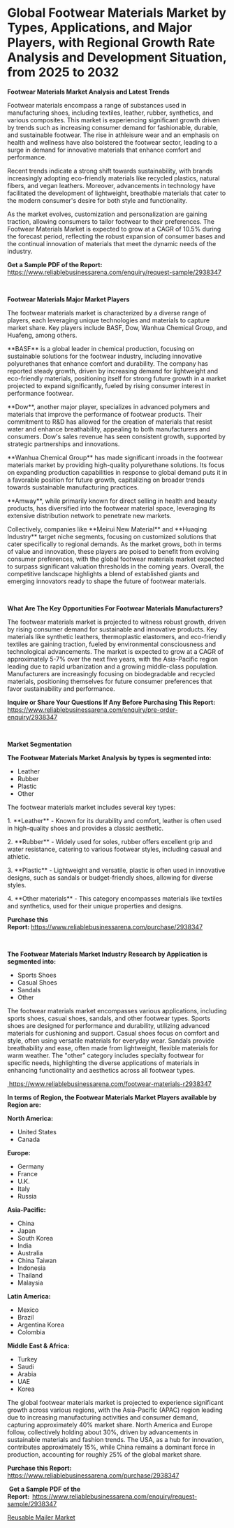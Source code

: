 <p><h1>Global Footwear Materials Market by Types, Applications, and Major Players, with Regional Growth Rate Analysis and Development Situation, from 2025 to 2032</h1></p><p><strong>Footwear Materials Market Analysis and Latest Trends</strong></p>
<p><p>Footwear materials encompass a range of substances used in manufacturing shoes, including textiles, leather, rubber, synthetics, and various composites. This market is experiencing significant growth driven by trends such as increasing consumer demand for fashionable, durable, and sustainable footwear. The rise in athleisure wear and an emphasis on health and wellness have also bolstered the footwear sector, leading to a surge in demand for innovative materials that enhance comfort and performance.</p><p>Recent trends indicate a strong shift towards sustainability, with brands increasingly adopting eco-friendly materials like recycled plastics, natural fibers, and vegan leathers. Moreover, advancements in technology have facilitated the development of lightweight, breathable materials that cater to the modern consumer's desire for both style and functionality. </p><p>As the market evolves, customization and personalization are gaining traction, allowing consumers to tailor footwear to their preferences. The Footwear Materials Market is expected to grow at a CAGR of 10.5% during the forecast period, reflecting the robust expansion of consumer bases and the continual innovation of materials that meet the dynamic needs of the industry.</p></p>
<p><strong>Get a Sample PDF of the Report:&nbsp;</strong> <a href="https://www.reliablebusinessarena.com/enquiry/request-sample/2938347?utm_campaign=3510&utm_medium=2&utm_source=Github&utm_content=ia&utm_term=15032025&utm_id=footwear-materials">https://www.reliablebusinessarena.com/enquiry/request-sample/2938347</a></p>
<p>&nbsp;</p>
<p><strong>Footwear Materials Major Market Players</strong></p>
<p><p>The footwear materials market is characterized by a diverse range of players, each leveraging unique technologies and materials to capture market share. Key players include BASF, Dow, Wanhua Chemical Group, and Huafeng, among others.</p><p>**BASF** is a global leader in chemical production, focusing on sustainable solutions for the footwear industry, including innovative polyurethanes that enhance comfort and durability. The company has reported steady growth, driven by increasing demand for lightweight and eco-friendly materials, positioning itself for strong future growth in a market projected to expand significantly, fueled by rising consumer interest in performance footwear.</p><p>**Dow**, another major player, specializes in advanced polymers and materials that improve the performance of footwear products. Their commitment to R&D has allowed for the creation of materials that resist water and enhance breathability, appealing to both manufacturers and consumers. Dow's sales revenue has seen consistent growth, supported by strategic partnerships and innovations. </p><p>**Wanhua Chemical Group** has made significant inroads in the footwear materials market by providing high-quality polyurethane solutions. Its focus on expanding production capabilities in response to global demand puts it in a favorable position for future growth, capitalizing on broader trends towards sustainable manufacturing practices.</p><p>**Amway**, while primarily known for direct selling in health and beauty products, has diversified into the footwear material space, leveraging its extensive distribution network to penetrate new markets.</p><p>Collectively, companies like **Meirui New Material** and **Huaqing Industry** target niche segments, focusing on customized solutions that cater specifically to regional demands. As the market grows, both in terms of value and innovation, these players are poised to benefit from evolving consumer preferences, with the global footwear materials market expected to surpass significant valuation thresholds in the coming years. Overall, the competitive landscape highlights a blend of established giants and emerging innovators ready to shape the future of footwear materials.</p></p>
<p>&nbsp;</p>
<p><strong>What Are The Key Opportunities For Footwear Materials Manufacturers?</strong></p>
<p><p>The footwear materials market is projected to witness robust growth, driven by rising consumer demand for sustainable and innovative products. Key materials like synthetic leathers, thermoplastic elastomers, and eco-friendly textiles are gaining traction, fueled by environmental consciousness and technological advancements. The market is expected to grow at a CAGR of approximately 5-7% over the next five years, with the Asia-Pacific region leading due to rapid urbanization and a growing middle-class population. Manufacturers are increasingly focusing on biodegradable and recycled materials, positioning themselves for future consumer preferences that favor sustainability and performance.</p></p>
<p><strong>Inquire or Share Your Questions If Any Before Purchasing This Report:</strong> <a href="https://www.reliablebusinessarena.com/enquiry/pre-order-enquiry/2938347?utm_campaign=3510&utm_medium=2&utm_source=Github&utm_content=ia&utm_term=15032025&utm_id=footwear-materials">https://www.reliablebusinessarena.com/enquiry/pre-order-enquiry/2938347</a></p>
<p>&nbsp;</p>
<p><strong>Market Segmentation</strong></p>
<p><strong>The Footwear Materials Market Analysis by types is segmented into:</strong></p>
<p><ul><li>Leather</li><li>Rubber</li><li>Plastic</li><li>Other</li></ul></p>
<p><p>The footwear materials market includes several key types: </p><p>1. **Leather** - Known for its durability and comfort, leather is often used in high-quality shoes and provides a classic aesthetic. </p><p>2. **Rubber** - Widely used for soles, rubber offers excellent grip and water resistance, catering to various footwear styles, including casual and athletic.</p><p>3. **Plastic** - Lightweight and versatile, plastic is often used in innovative designs, such as sandals or budget-friendly shoes, allowing for diverse styles.</p><p>4. **Other materials** - This category encompasses materials like textiles and synthetics, used for their unique properties and designs.</p></p>
<p><strong>Purchase this Report:&nbsp;</strong><a href="https://www.reliablebusinessarena.com/purchase/2938347?utm_campaign=3510&utm_medium=2&utm_source=Github&utm_content=ia&utm_term=15032025&utm_id=footwear-materials">https://www.reliablebusinessarena.com/purchase/2938347</a></p>
<p>&nbsp;</p>
<p><strong>The Footwear Materials Market Industry Research by Application is segmented into:</strong></p>
<p><ul><li>Sports Shoes</li><li>Casual Shoes</li><li>Sandals</li><li>Other</li></ul></p>
<p><p>The footwear materials market encompasses various applications, including sports shoes, casual shoes, sandals, and other footwear types. Sports shoes are designed for performance and durability, utilizing advanced materials for cushioning and support. Casual shoes focus on comfort and style, often using versatile materials for everyday wear. Sandals provide breathability and ease, often made from lightweight, flexible materials for warm weather. The "other" category includes specialty footwear for specific needs, highlighting the diverse applications of materials in enhancing functionality and aesthetics across all footwear types.</p></p>
<p><a href="https://www.reliablebusinessarena.com/footwear-materials-r2938347?utm_campaign=3510&utm_medium=2&utm_source=Github&utm_content=ia&utm_term=15032025&utm_id=footwear-materials">&nbsp;https://www.reliablebusinessarena.com/footwear-materials-r2938347</a></p>
<p><strong>In terms of Region, the Footwear Materials Market Players available by Region are:</strong></p>
<p>
    <p> <strong> North America: </strong>
        <ul>
            <li>United States</li>
            <li>Canada</li>
        </ul>
        </p> 
    <p> <strong> Europe: </strong>
        <ul>
            <li>Germany</li>
            <li>France</li>
            <li>U.K.</li>
            <li>Italy</li>
            <li>Russia</li>
        </ul>
        </p> 
    <p> <strong> Asia-Pacific: </strong>
        <ul>
            <li>China</li>
            <li>Japan</li>
            <li>South Korea</li>
            <li>India</li>
            <li>Australia</li>
            <li>China Taiwan</li>
            <li>Indonesia</li>
            <li>Thailand</li>
            <li>Malaysia</li>
        </ul>
        </p> 
    <p> <strong> Latin America: </strong>
        <ul>
            <li>Mexico</li>
            <li>Brazil</li>
            <li>Argentina Korea</li>
            <li>Colombia</li>
        </ul>
        </p> 
    <p> <strong> Middle East & Africa: </strong>
        <ul>
            <li>Turkey</li>
            <li>Saudi</li>
            <li>Arabia</li>
            <li>UAE</li>
            <li>Korea</li>
        </ul>
    </p>
    </p>
<p><p>The global footwear materials market is projected to experience significant growth across various regions, with the Asia-Pacific (APAC) region leading due to increasing manufacturing activities and consumer demand, capturing approximately 40% market share. North America and Europe follow, collectively holding about 30%, driven by advancements in sustainable materials and fashion trends. The USA, as a hub for innovation, contributes approximately 15%, while China remains a dominant force in production, accounting for roughly 25% of the global market share.</p></p>
<p><strong>Purchase this Report: </strong><a href="https://www.reliablebusinessarena.com/purchase/2938347?utm_campaign=3510&utm_medium=2&utm_source=Github&utm_content=ia&utm_term=15032025&utm_id=footwear-materials">https://www.reliablebusinessarena.com/purchase/2938347</a></p>
<p>&nbsp;<strong>Get a Sample PDF of the Report:&nbsp;&nbsp;</strong><a href="https://www.reliablebusinessarena.com/enquiry/request-sample/2938347?utm_campaign=3510&utm_medium=2&utm_source=Github&utm_content=ia&utm_term=15032025&utm_id=footwear-materials">https://www.reliablebusinessarena.com/enquiry/request-sample/2938347</a></p>
<p><strong></strong></p>
<p><p><a href="https://github.com/kolffmaris58/Market-Research-Report-List-1/blob/main/reusable-mailer-market.md?utm_campaign=3510&utm_medium=2&utm_source=Github&utm_content=ia&utm_term=15032025&utm_id=footwear-materials">Reusable Mailer Market</a></p></p>